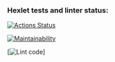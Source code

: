 ### Hexlet tests and linter status:

[![Actions Status](https://github.com/Alayzcer/backend-project-lvl1/workflows/hexlet-check/badge.svg)](https://github.com/Alayzcer/backend-project-lvl1/actions)

[![Maintainability](https://api.codeclimate.com/v1/badges/a99a88d28ad37a79dbf6/maintainability)](https://codeclimate.com/github/codeclimate/codeclimate/maintainability)

[![Lint code](https://github.com/Alayzcer/backend-project-lvl1/actions/workflows/lint-sources/badge.svg)]
